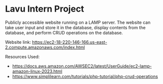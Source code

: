 # Lavu Intern Project

Publicly accessible website running on a LAMP server. The website can take user input and store it in the database, display contents from the database, and perform CRUD operations on the database.

Website link: https://ec2-18-220-146-166.us-east-2.compute.amazonaws.com/index.html

Resources Used:
- https://docs.aws.amazon.com/AWSEC2/latest/UserGuide/ec2-lamp-amazon-linux-2023.html
- https://www.simplilearn.com/tutorials/php-tutorial/php-crud-operations

